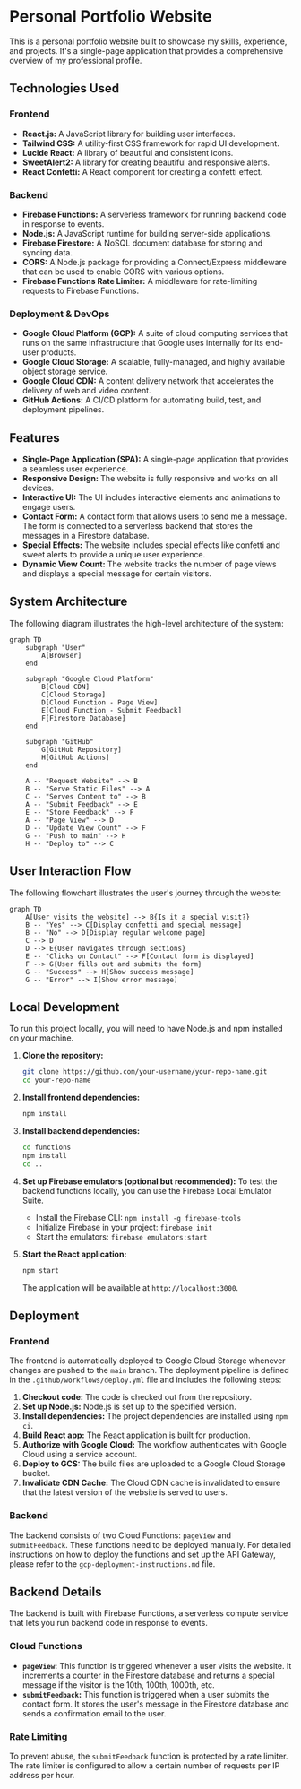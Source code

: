 # Personal Portfolio Website

This is a personal portfolio website built to showcase my skills, experience, and projects. It's a single-page application that provides a comprehensive overview of my professional profile.

## Technologies Used

### Frontend

*   **React.js:** A JavaScript library for building user interfaces.
*   **Tailwind CSS:** A utility-first CSS framework for rapid UI development.
*   **Lucide React:** A library of beautiful and consistent icons.
*   **SweetAlert2:** A library for creating beautiful and responsive alerts.
*   **React Confetti:** A React component for creating a confetti effect.

### Backend

*   **Firebase Functions:** A serverless framework for running backend code in response to events.
*   **Node.js:** A JavaScript runtime for building server-side applications.
*   **Firebase Firestore:** A NoSQL document database for storing and syncing data.
*   **CORS:** A Node.js package for providing a Connect/Express middleware that can be used to enable CORS with various options.
*   **Firebase Functions Rate Limiter:** A middleware for rate-limiting requests to Firebase Functions.

### Deployment & DevOps

*   **Google Cloud Platform (GCP):** A suite of cloud computing services that runs on the same infrastructure that Google uses internally for its end-user products.
*   **Google Cloud Storage:** A scalable, fully-managed, and highly available object storage service.
*   **Google Cloud CDN:** A content delivery network that accelerates the delivery of web and video content.
*   **GitHub Actions:** A CI/CD platform for automating build, test, and deployment pipelines.

## Features

*   **Single-Page Application (SPA):** A single-page application that provides a seamless user experience.
*   **Responsive Design:** The website is fully responsive and works on all devices.
*   **Interactive UI:** The UI includes interactive elements and animations to engage users.
*   **Contact Form:** A contact form that allows users to send me a message. The form is connected to a serverless backend that stores the messages in a Firestore database.
*   **Special Effects:** The website includes special effects like confetti and sweet alerts to provide a unique user experience.
*   **Dynamic View Count:** The website tracks the number of page views and displays a special message for certain visitors.

## System Architecture

The following diagram illustrates the high-level architecture of the system:

```mermaid
graph TD
    subgraph "User"
        A[Browser]
    end

    subgraph "Google Cloud Platform"
        B[Cloud CDN]
        C[Cloud Storage]
        D[Cloud Function - Page View]
        E[Cloud Function - Submit Feedback]
        F[Firestore Database]
    end

    subgraph "GitHub"
        G[GitHub Repository]
        H[GitHub Actions]
    end

    A -- "Request Website" --> B
    B -- "Serve Static Files" --> A
    C -- "Serves Content to" --> B
    A -- "Submit Feedback" --> E
    E -- "Store Feedback" --> F
    A -- "Page View" --> D
    D -- "Update View Count" --> F
    G -- "Push to main" --> H
    H -- "Deploy to" --> C
```

## User Interaction Flow

The following flowchart illustrates the user's journey through the website:

```mermaid
graph TD
    A[User visits the website] --> B{Is it a special visit?}
    B -- "Yes" --> C[Display confetti and special message]
    B -- "No" --> D[Display regular welcome page]
    C --> D
    D --> E{User navigates through sections}
    E -- "Clicks on Contact" --> F[Contact form is displayed]
    F --> G{User fills out and submits the form}
    G -- "Success" --> H[Show success message]
    G -- "Error" --> I[Show error message]
```

## Local Development

To run this project locally, you will need to have Node.js and npm installed on your machine.

1.  **Clone the repository:**
    ```bash
    git clone https://github.com/your-username/your-repo-name.git
    cd your-repo-name
    ```

2.  **Install frontend dependencies:**
    ```bash
    npm install
    ```

3.  **Install backend dependencies:**
    ```bash
    cd functions
    npm install
    cd ..
    ```

4.  **Set up Firebase emulators (optional but recommended):**
    To test the backend functions locally, you can use the Firebase Local Emulator Suite.
    - Install the Firebase CLI: `npm install -g firebase-tools`
    - Initialize Firebase in your project: `firebase init`
    - Start the emulators: `firebase emulators:start`

5.  **Start the React application:**
    ```bash
    npm start
    ```
    The application will be available at `http://localhost:3000`.

## Deployment

### Frontend

The frontend is automatically deployed to Google Cloud Storage whenever changes are pushed to the `main` branch. The deployment pipeline is defined in the `.github/workflows/deploy.yml` file and includes the following steps:

1.  **Checkout code:** The code is checked out from the repository.
2.  **Set up Node.js:** Node.js is set up to the specified version.
3.  **Install dependencies:** The project dependencies are installed using `npm ci`.
4.  **Build React app:** The React application is built for production.
5.  **Authorize with Google Cloud:** The workflow authenticates with Google Cloud using a service account.
6.  **Deploy to GCS:** The build files are uploaded to a Google Cloud Storage bucket.
7.  **Invalidate CDN Cache:** The Cloud CDN cache is invalidated to ensure that the latest version of the website is served to users.

### Backend

The backend consists of two Cloud Functions: `pageView` and `submitFeedback`. These functions need to be deployed manually. For detailed instructions on how to deploy the functions and set up the API Gateway, please refer to the `gcp-deployment-instructions.md` file.

## Backend Details

The backend is built with Firebase Functions, a serverless compute service that lets you run backend code in response to events.

### Cloud Functions

*   **`pageView`:** This function is triggered whenever a user visits the website. It increments a counter in the Firestore database and returns a special message if the visitor is the 10th, 100th, 1000th, etc.
*   **`submitFeedback`:** This function is triggered when a user submits the contact form. It stores the user's message in the Firestore database and sends a confirmation email to the user.

### Rate Limiting

To prevent abuse, the `submitFeedback` function is protected by a rate limiter. The rate limiter is configured to allow a certain number of requests per IP address per hour.
